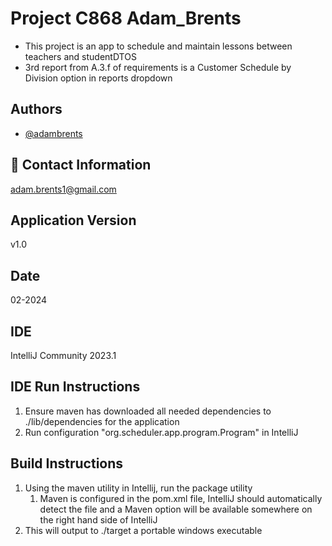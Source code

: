 
# Project C868 Adam_Brents 
- This project is an app to schedule and maintain lessons between teachers and studentDTOS
- 3rd report from A.3.f of requirements is a Customer Schedule by Division option in reports dropdown

## Authors

- [@adambrents](https://www.github.com/adambrents)


## 🚀 Contact Information
[adam.brents1@gmail.com](mailto:adam.brents1@gmail.com)
## Application Version  
v1.0
## Date
02-2024
## IDE
IntelliJ Community 2023.1
## IDE Run Instructions
1. Ensure maven has downloaded all needed dependencies to ./lib/dependencies for the application
2. Run configuration "org.scheduler.app.program.Program" in IntelliJ

## Build Instructions
1. Using the maven utility in Intellij, run the package utility
   1. Maven is configured in the pom.xml file, IntelliJ should automatically detect the file and a Maven option will be available somewhere on the right hand side of IntelliJ
2. This will output to ./target a portable windows executable

